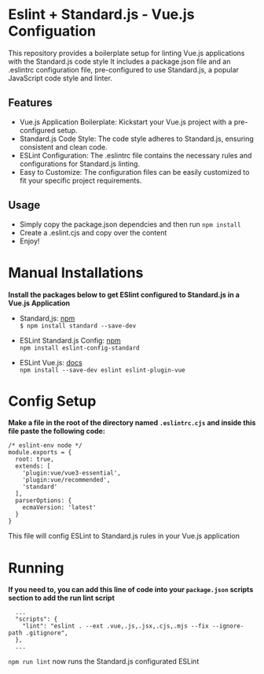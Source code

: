 # Eslint + Standard.js - Vue.js Configuation
This repository provides a boilerplate setup for linting Vue.js applications with the Standard.js code style It includes a package.json file and an .eslintrc configuration file, pre-configured to use Standard.js, a popular JavaScript code style and linter.

## Features
- Vue.js Application Boilerplate: Kickstart your Vue.js project with a pre-configured setup.
- Standard.js Code Style: The code style adheres to Standard.js, ensuring consistent and clean code.
- ESLint Configuration: The .eslintrc file contains the necessary rules and configurations for Standard.js linting.
- Easy to Customize: The configuration files can be easily customized to fit your specific project requirements.


## Usage
- Simply copy the package.json dependcies and then run 
`npm install`
- Create a .eslint.cjs and copy over the content
- Enjoy!

# Manual Installations


**Install the packages below to get ESlint configured to Standard.js in a Vue.js Application**
* Standard,js: [npm](https://www.npmjs.com/package/standard)\
`$ npm install standard --save-dev`

* ESLint Standard.js Config: [npm](https://www.npmjs.com/package/eslint-config-standard)\
`npm install eslint-config-standard`

* ESLint Vue.js: [docs](https://eslint.vuejs.org/user-guide/)\
`npm install --save-dev eslint eslint-plugin-vue`



# Config Setup 

**Make a file in the root of the directory named `.eslintrc.cjs` and inside this file paste the following code:**

```
/* eslint-env node */
module.exports = {
  root: true,
  extends: [
    'plugin:vue/vue3-essential',
    'plugin:vue/recommended',
    'standard'
  ],
  parserOptions: {
    ecmaVersion: 'latest'
  }
}
```

This file will config ESLint to Standard.js rules in your Vue.js application

# Running

**If you need to, you can add this line of code into your `package.json` scripts section to add the run lint script**

``` {
  ...
  "scripts": {
    "lint": "eslint . --ext .vue,.js,.jsx,.cjs,.mjs --fix --ignore-path .gitignore",
  },
  ...
```
`npm run lint` now runs the Standard.js configurated ESLint



